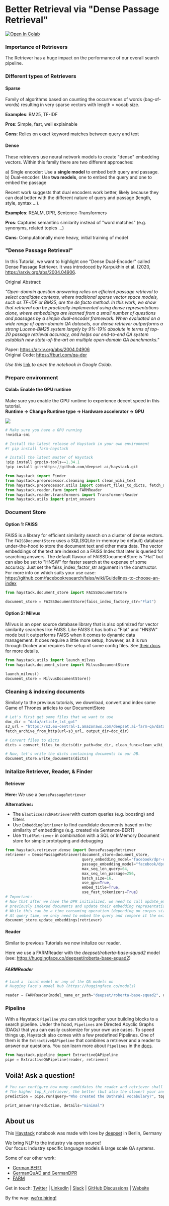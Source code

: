 <!---
title: "Tutorial 6"
metaTitle: "Better retrieval via Dense Passage Retrieval"
metaDescription: ""
slug: "/docs/tutorial6"
date: "2020-09-03"
id: "tutorial6md"
--->

# Better Retrieval via "Dense Passage Retrieval"

[![Open In Colab](https://colab.research.google.com/assets/colab-badge.svg)](https://colab.research.google.com/github/deepset-ai/haystack/blob/master/tutorials/Tutorial6_Better_Retrieval_via_DPR.ipynb)

### Importance of Retrievers

The Retriever has a huge impact on the performance of our overall search pipeline.


### Different types of Retrievers
#### Sparse
Family of algorithms based on counting the occurrences of words (bag-of-words) resulting in very sparse vectors with length = vocab size.

**Examples**: BM25, TF-IDF

**Pros**: Simple, fast, well explainable

**Cons**: Relies on exact keyword matches between query and text
 

#### Dense
These retrievers use neural network models to create "dense" embedding vectors. Within this family there are two different approaches: 

a) Single encoder: Use a **single model** to embed both query and passage.  
b) Dual-encoder: Use **two models**, one to embed the query and one to embed the passage

Recent work suggests that dual encoders work better, likely because they can deal better with the different nature of query and passage (length, style, syntax ...). 

**Examples**: REALM, DPR, Sentence-Transformers

**Pros**: Captures semantinc similarity instead of "word matches" (e.g. synonyms, related topics ...)

**Cons**: Computationally more heavy, initial training of model


### "Dense Passage Retrieval"

In this Tutorial, we want to highlight one "Dense Dual-Encoder" called Dense Passage Retriever. 
It was introdoced by Karpukhin et al. (2020, https://arxiv.org/abs/2004.04906. 

Original Abstract: 

_"Open-domain question answering relies on efficient passage retrieval to select candidate contexts, where traditional sparse vector space models, such as TF-IDF or BM25, are the de facto method. In this work, we show that retrieval can be practically implemented using dense representations alone, where embeddings are learned from a small number of questions and passages by a simple dual-encoder framework. When evaluated on a wide range of open-domain QA datasets, our dense retriever outperforms a strong Lucene-BM25 system largely by 9%-19% absolute in terms of top-20 passage retrieval accuracy, and helps our end-to-end QA system establish new state-of-the-art on multiple open-domain QA benchmarks."_

Paper: https://arxiv.org/abs/2004.04906  
Original Code: https://fburl.com/qa-dpr 


*Use this* [link](https://colab.research.google.com/github/deepset-ai/haystack/blob/master/tutorials/Tutorial6_Better_Retrieval_via_DPR.ipynb) *to open the notebook in Google Colab.*


### Prepare environment

#### Colab: Enable the GPU runtime
Make sure you enable the GPU runtime to experience decent speed in this tutorial.  
**Runtime -> Change Runtime type -> Hardware accelerator -> GPU**

<img src="https://raw.githubusercontent.com/deepset-ai/haystack/master/docs/img/colab_gpu_runtime.jpg">


```python
# Make sure you have a GPU running
!nvidia-smi
```


```python
# Install the latest release of Haystack in your own environment 
#! pip install farm-haystack

# Install the latest master of Haystack
!pip install grpcio-tools==1.34.1
!pip install git+https://github.com/deepset-ai/haystack.git

```


```python
from haystack import Finder
from haystack.preprocessor.cleaning import clean_wiki_text
from haystack.preprocessor.utils import convert_files_to_dicts, fetch_archive_from_http
from haystack.reader.farm import FARMReader
from haystack.reader.transformers import TransformersReader
from haystack.utils import print_answers
```

### Document Store

#### Option 1: FAISS

FAISS is a library for efficient similarity search on a cluster of dense vectors.
The `FAISSDocumentStore` uses a SQL(SQLite in-memory be default) database under-the-hood
to store the document text and other meta data. The vector embeddings of the text are
indexed on a FAISS Index that later is queried for searching answers.
The default flavour of FAISSDocumentStore is "Flat" but can also be set to "HNSW" for
faster search at the expense of some accuracy. Just set the faiss_index_factor_str argument in the constructor.
For more info on which suits your use case: https://github.com/facebookresearch/faiss/wiki/Guidelines-to-choose-an-index


```python
from haystack.document_store import FAISSDocumentStore

document_store = FAISSDocumentStore(faiss_index_factory_str="Flat")
```

#### Option 2: Milvus

Milvus is an open source database library that is also optimized for vector similarity searches like FAISS.
Like FAISS it has both a "Flat" and "HNSW" mode but it outperforms FAISS when it comes to dynamic data management.
It does require a little more setup, however, as it is run through Docker and requires the setup of some config files.
See [their docs](https://milvus.io/docs/v1.0.0/milvus_docker-cpu.md) for more details.


```python
from haystack.utils import launch_milvus
from haystack.document_store import MilvusDocumentStore

launch_milvus()
document_store = MilvusDocumentStore()
```

### Cleaning & indexing documents

Similarly to the previous tutorials, we download, convert and index some Game of Thrones articles to our DocumentStore


```python
# Let's first get some files that we want to use
doc_dir = "data/article_txt_got"
s3_url = "https://s3.eu-central-1.amazonaws.com/deepset.ai-farm-qa/datasets/documents/wiki_gameofthrones_txt.zip"
fetch_archive_from_http(url=s3_url, output_dir=doc_dir)

# Convert files to dicts
dicts = convert_files_to_dicts(dir_path=doc_dir, clean_func=clean_wiki_text, split_paragraphs=True)

# Now, let's write the dicts containing documents to our DB.
document_store.write_documents(dicts)
```

### Initalize Retriever, Reader,  & Finder

#### Retriever

**Here:** We use a `DensePassageRetriever`

**Alternatives:**

- The `ElasticsearchRetriever`with custom queries (e.g. boosting) and filters
- Use `EmbeddingRetriever` to find candidate documents based on the similarity of embeddings (e.g. created via Sentence-BERT)
- Use `TfidfRetriever` in combination with a SQL or InMemory Document store for simple prototyping and debugging


```python
from haystack.retriever.dense import DensePassageRetriever
retriever = DensePassageRetriever(document_store=document_store,
                                  query_embedding_model="facebook/dpr-question_encoder-single-nq-base",
                                  passage_embedding_model="facebook/dpr-ctx_encoder-single-nq-base",
                                  max_seq_len_query=64,
                                  max_seq_len_passage=256,
                                  batch_size=16,
                                  use_gpu=True,
                                  embed_title=True,
                                  use_fast_tokenizers=True)
# Important: 
# Now that after we have the DPR initialized, we need to call update_embeddings() to iterate over all
# previously indexed documents and update their embedding representation. 
# While this can be a time consuming operation (depending on corpus size), it only needs to be done once. 
# At query time, we only need to embed the query and compare it the existing doc embeddings which is very fast.
document_store.update_embeddings(retriever)
```

#### Reader

Similar to previous Tutorials we now initalize our reader.

Here we use a FARMReader with the *deepset/roberta-base-squad2* model (see: https://huggingface.co/deepset/roberta-base-squad2)



##### FARMReader


```python
# Load a  local model or any of the QA models on
# Hugging Face's model hub (https://huggingface.co/models)

reader = FARMReader(model_name_or_path="deepset/roberta-base-squad2", use_gpu=True)
```

### Pipeline

With a Haystack `Pipeline` you can stick together your building blocks to a search pipeline.
Under the hood, `Pipelines` are Directed Acyclic Graphs (DAGs) that you can easily customize for your own use cases.
To speed things up, Haystack also comes with a few predefined Pipelines. One of them is the `ExtractiveQAPipeline` that combines a retriever and a reader to answer our questions.
You can learn more about `Pipelines` in the [docs](https://haystack.deepset.ai/docs/latest/pipelinesmd).


```python
from haystack.pipeline import ExtractiveQAPipeline
pipe = ExtractiveQAPipeline(reader, retriever)
```

## Voilà! Ask a question!


```python
# You can configure how many candidates the reader and retriever shall return
# The higher top_k_retriever, the better (but also the slower) your answers.
prediction = pipe.run(query="Who created the Dothraki vocabulary?", top_k_retriever=10, top_k_reader=5)
```


```python
print_answers(prediction, details="minimal")
```

## About us

This [Haystack](https://github.com/deepset-ai/haystack/) notebook was made with love by [deepset](https://deepset.ai/) in Berlin, Germany

We bring NLP to the industry via open source!  
Our focus: Industry specific language models & large scale QA systems.  
  
Some of our other work: 
- [German BERT](https://deepset.ai/german-bert)
- [GermanQuAD and GermanDPR](https://deepset.ai/germanquad)
- [FARM](https://github.com/deepset-ai/FARM)

Get in touch:
[Twitter](https://twitter.com/deepset_ai) | [LinkedIn](https://www.linkedin.com/company/deepset-ai/) | [Slack](https://haystack.deepset.ai/community/join) | [GitHub Discussions](https://github.com/deepset-ai/haystack/discussions) | [Website](https://deepset.ai)

By the way: [we're hiring!](https://apply.workable.com/deepset/) 
